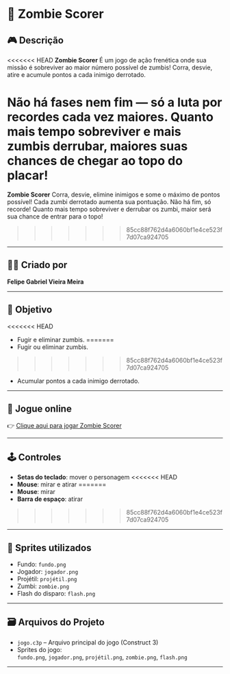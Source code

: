 # 🧟 Zombie Scorer

## 🎮 Descrição
<<<<<<< HEAD
**Zombie Scorer** 
É um jogo de ação frenética onde sua missão é sobreviver ao maior número possível de zumbis!
Corra, desvie, atire e acumule pontos a cada inimigo derrotado.

Não há fases nem fim — só a luta por recordes cada vez maiores.
Quanto mais tempo sobreviver e mais zumbis derrubar, maiores suas chances de chegar ao topo do placar!
=======
**Zombie Scorer** Corra, desvie, elimine inimigos e some o máximo de pontos possível!
Cada zumbi derrotado aumenta sua pontuação.
Não há fim, só recorde! Quanto mais tempo sobreviver e derrubar os zumbi, maior será sua chance de entrar para o topo!
>>>>>>> 85cc88f762d4a6060bf1e4ce523f7d07ca924705

---

## 🧑‍💻 Criado por
**Felipe Gabriel Vieira Meira**

---

## 🎯 Objetivo
<<<<<<< HEAD
- Fugir e eliminar zumbis.
=======
- Fugir ou eliminar zumbis.
>>>>>>> 85cc88f762d4a6060bf1e4ce523f7d07ca924705
- Acumular pontos a cada inimigo derrotado.

---

## 🔗 Jogue online
👉 [Clique aqui para jogar Zombie Scorer](https://felipe-gabriel-vieira.itch.io/zombie-scorer)

---

## 🕹️ Controles
- **Setas do teclado**: mover o personagem
<<<<<<< HEAD
- **Mouse**: mirar e atirar
=======
- **Mouse**: mirar
- **Barra de espaço**: atirar
>>>>>>> 85cc88f762d4a6060bf1e4ce523f7d07ca924705

---

## 🧱 Sprites utilizados
- Fundo: `fundo.png`
- Jogador: `jogador.png`
- Projétil: `projétil.png`
- Zumbi: `zombie.png`
- Flash do disparo: `flash.png`

---

## 🗃️ Arquivos do Projeto
- `jogo.c3p` – Arquivo principal do jogo (Construct 3)
- Sprites do jogo:  
  `fundo.png`, `jogador.png`, `projétil.png`, `zombie.png`, `flash.png`


---
